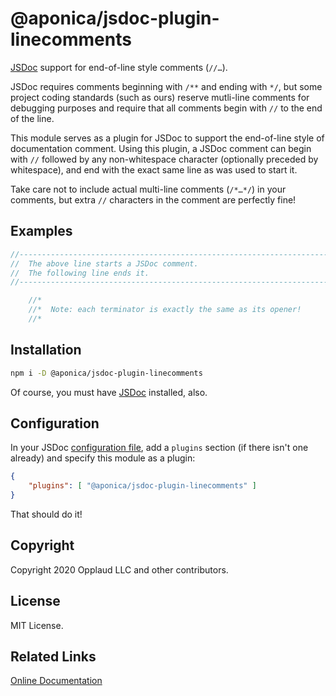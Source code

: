 # @aponica/jsdoc-plugin-linecomments

[JSDoc](https://www.npmjs.com/package/jsdoc) support for end-of-line style 
comments (`//…`).

JSDoc requires comments beginning with `/**` and ending with `*/`, but some 
project coding standards (such as ours) reserve mutli-line comments for 
debugging purposes and require that all comments begin with `//` to the end 
of the line.

This module serves as a plugin for JSDoc to support the end-of-line style of 
documentation comment. Using this plugin, a JSDoc comment can begin with `//` 
followed by any non-whitespace character (optionally preceded by whitespace), 
and end with the exact same line as was used to start it.

Take care not to include actual multi-line comments (`/*…*/`) in your 
comments, but extra `//` characters in the comment are perfectly fine!

## Examples
```javascript
//--------------------------------------------------------------------------
//  The above line starts a JSDoc comment.
//  The following line ends it.
//--------------------------------------------------------------------------
```

```javascript
    //*
    //*  Note: each terminator is exactly the same as its opener!
    //*
```

<a name="jsdoc-plugin-linecomments-installation"></a>
## Installation

```sh
npm i -D @aponica/jsdoc-plugin-linecomments
```

Of course, you must have [JSDoc](https://www.npmjs.com/package/jsdoc) installed, also.


<a name="jsdoc-plugin-linecomments-configuration"></a>
## Configuration

In your JSDoc [configuration file](https://jsdoc.app/about-configuring-jsdoc.html), 
add a `plugins` section (if there isn't one already) and specify this module 
as a plugin:

```json
{
    "plugins": [ "@aponica/jsdoc-plugin-linecomments" ]
}
```

That should do it!

## Copyright

Copyright 2020 Opplaud LLC and other contributors.

## License

MIT License.

## Related Links

[Online Documentation](https://aponica.com/docs/jsdoc-plugin-linecomments/)
